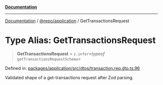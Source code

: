 [**Documentation**](../../../README.md)

***

[Documentation](../../../README.md) / [@repo/application](../README.md) / GetTransactionsRequest

# Type Alias: GetTransactionsRequest

> **GetTransactionsRequest** = `z.infer`\<*typeof* `getTransactionsRequestSchema`\>

Defined in: [packages/application/src/dtos/transaction.req.dto.ts:96](https://github.com/o3osatoshi/experiment/blob/04dfa58df6e48824a200a24d77afef7ce464e1ae/packages/application/src/dtos/transaction.req.dto.ts#L96)

Validated shape of a get-transactions request after Zod parsing.
